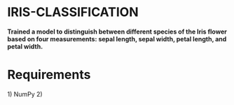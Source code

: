 # IRIS-CLASSIFICATION
**Trained a model to distinguish between different species of the Iris flower based on four measurements: sepal length, sepal width, petal length, and petal width.**

<h1> Requirements </h1>
1) NumPy
2) 
